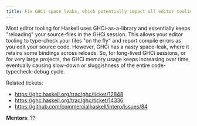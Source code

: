 ```yaml
---
title: Fix GHCi space leaks, which potentially impact all editor tooling
---
```


Most editor tooling for Haskell uses GHCi-as-a-library and essentially keeps "reloading" your source-files in the GHCi session. This allows your editor tooling to type-check your files "on the fly" and report compile errors as you edit your source code. However, GHCi has a nasty space-leak, where it retains some bindings across reloads. So, for long-lived GHCi sessions, or for very large projects, the GHCi memory usage keeps increasing over time, eventually causing slow-down or sluggishness of the entire code-typecheck-debug cycle.

Related tickets:

* <https://ghc.haskell.org/trac/ghc/ticket/12848>
* <https://ghc.haskell.org/trac/ghc/ticket/14336>
* <https://github.com/commercialhaskell/intero/issues/84>

**Mentors**: ??
